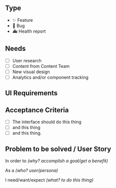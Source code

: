 ## Type
<!-- delete as appropriate -->
- ✨ Feature
- 🐛 Bug
- 🚑 Health report

## Needs
<!-- delete unneeded -->
- [ ] User research
- [ ] Content from Content Team
- [ ] New visual design
- [ ] Analytics and/or component tracking

## UI Requirements
<!-- Screenshots, wireframes, design comps can go in here -->

## Acceptance Criteria
<!-- delete unneeded -->
- [ ] The interface should do this thing
- [ ] and this thing
- [ ] and this thing.

## Problem to be solved / User Story
<!-- delete as necessary -->
In order to
 _(why? accomplish a goal/get a benefit)_

As a
 _(who? user/persona)_

I need/want/expect 
_(what? to do this thing)_
